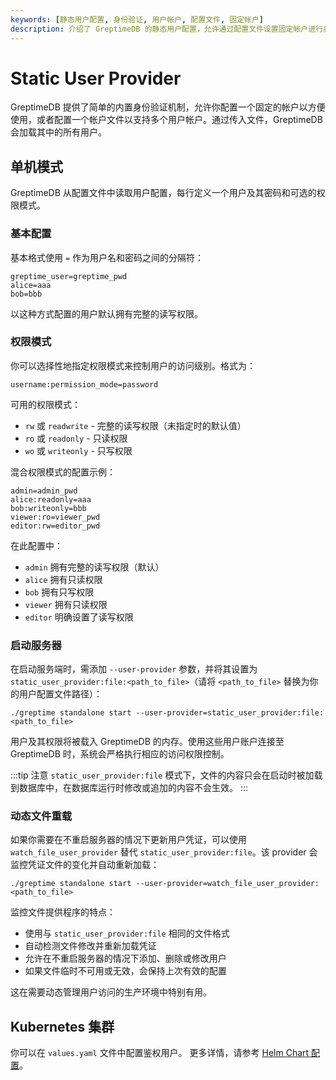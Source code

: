 ```yaml
---
keywords: [静态用户配置, 身份验证, 用户帐户, 配置文件, 固定帐户]
description: 介绍了 GreptimeDB 的静态用户配置，允许通过配置文件设置固定帐户进行身份验证。
---
```


# Static User Provider

GreptimeDB 提供了简单的内置身份验证机制，允许你配置一个固定的帐户以方便使用，或者配置一个帐户文件以支持多个用户帐户。通过传入文件，GreptimeDB 会加载其中的所有用户。

## 单机模式

GreptimeDB 从配置文件中读取用户配置，每行定义一个用户及其密码和可选的权限模式。

### 基本配置

基本格式使用 `=` 作为用户名和密码之间的分隔符：

```
greptime_user=greptime_pwd
alice=aaa
bob=bbb
```

以这种方式配置的用户默认拥有完整的读写权限。

### 权限模式

你可以选择性地指定权限模式来控制用户的访问级别。格式为：

```
username:permission_mode=password
```

可用的权限模式：
- `rw` 或 `readwrite` - 完整的读写权限（未指定时的默认值）
- `ro` 或 `readonly` - 只读权限
- `wo` 或 `writeonly` - 只写权限

混合权限模式的配置示例：

```
admin=admin_pwd
alice:readonly=aaa
bob:writeonly=bbb
viewer:ro=viewer_pwd
editor:rw=editor_pwd
```

在此配置中：
- `admin` 拥有完整的读写权限（默认）
- `alice` 拥有只读权限
- `bob` 拥有只写权限
- `viewer` 拥有只读权限
- `editor` 明确设置了读写权限

### 启动服务器

在启动服务端时，需添加 `--user-provider` 参数，并将其设置为 `static_user_provider:file:<path_to_file>`（请将 `<path_to_file>` 替换为你的用户配置文件路径）：

```shell
./greptime standalone start --user-provider=static_user_provider:file:<path_to_file>
```

用户及其权限将被载入 GreptimeDB 的内存。使用这些用户账户连接至 GreptimeDB 时，系统会严格执行相应的访问权限控制。

:::tip 注意
`static_user_provider:file` 模式下，文件的内容只会在启动时被加载到数据库中，在数据库运行时修改或追加的内容不会生效。
:::

### 动态文件重载

如果你需要在不重启服务器的情况下更新用户凭证，可以使用 `watch_file_user_provider` 替代 `static_user_provider:file`。该 provider 会监控凭证文件的变化并自动重新加载：

```shell
./greptime standalone start --user-provider=watch_file_user_provider:<path_to_file>
```

监控文件提供程序的特点：
- 使用与 `static_user_provider:file` 相同的文件格式
- 自动检测文件修改并重新加载凭证
- 允许在不重启服务器的情况下添加、删除或修改用户
- 如果文件临时不可用或无效，会保持上次有效的配置

这在需要动态管理用户访问的生产环境中特别有用。

## Kubernetes 集群

你可以在 `values.yaml` 文件中配置鉴权用户。
更多详情，请参考 [Helm Chart 配置](/user-guide/deployments-administration/deploy-on-kubernetes/common-helm-chart-configurations.md#鉴权配置)。

